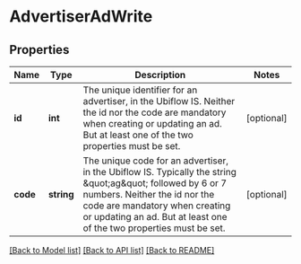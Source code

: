 # AdvertiserAdWrite

## Properties
Name | Type | Description | Notes
------------ | ------------- | ------------- | -------------
**id** | **int** | The unique identifier for an advertiser, in the Ubiflow IS.  Neither the id nor the code are mandatory when creating or updating an ad. But at least one of the two properties must be set. | [optional] 
**code** | **string** | The unique code for an advertiser, in the Ubiflow IS.  Typically the string \&quot;ag\&quot; followed by 6 or 7 numbers.  Neither the id nor the code are mandatory when creating or updating an ad. But at least one of the two properties must be set. | [optional] 

[[Back to Model list]](../../README.md#documentation-for-models) [[Back to API list]](../../README.md#documentation-for-api-endpoints) [[Back to README]](../../README.md)

